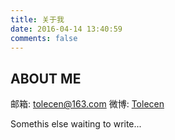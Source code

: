 ```yaml
---
title: 关于我
date: 2016-04-14 13:40:59
comments: false
---
```


## ABOUT ME

邮箱: <tolecen@163.com>
微博: [Tolecen](http://weibo.com/208000101)

Somethis else waiting to write...



